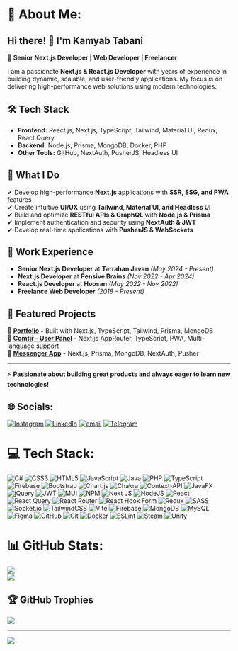 # 💫 About Me:
## **Hi there! 👋 I'm Kamyab Tabani**

🚀 **Senior Next.js Developer | Web Developer | Freelancer**  

I am a passionate **Next.js & React.js Developer** with years of experience in building dynamic, scalable, and user-friendly applications. My focus is on delivering high-performance web solutions using modern technologies.  

## 🛠 Tech Stack  
- **Frontend:** React.js, Next.js, TypeScript, Tailwind, Material UI, Redux, React Query  
- **Backend:** Node.js, Prisma, MongoDB, Docker, PHP  
- **Other Tools:** GitHub, NextAuth, PusherJS, Headless UI  

## 📌 What I Do  
✔ Develop high-performance **Next.js** applications with **SSR, SSG, and PWA** features  
✔ Create intuitive **UI/UX** using **Tailwind, Material UI, and Headless UI**  
✔ Build and optimize **RESTful APIs & GraphQL** with **Node.js & Prisma**  
✔ Implement authentication and security using **NextAuth & JWT**  
✔ Develop real-time applications with **PusherJS & WebSockets**  

## 💼 Work Experience  
- **Senior Next.js Developer** at **Tarrahan Javan** *(May 2024 - Present)*  
- **Next.js Developer** at **Pensive Brains** *(Nov 2022 - Apr 2024)*  
- **React.js Developer** at **Hoosan** *(May 2022 - Nov 2022)*  
- **Freelance Web Developer** *(2018 - Present)*  

## 🌟 Featured Projects  
🔹 **[Portfolio](https://portfolio-xi-eight-54.vercel.app/)** - Built with Next.js, TypeScript, Tailwind, Prisma, MongoDB  
🔹 **[Comtir - User Panel](https://app.comtir.com/)** - Next.js AppRouter, TypeScript, PWA, Multi-language support  
🔹 **[Messenger App](https://messenger-clone-gamma-two.vercel.app/)** - Next.js, Prisma, MongoDB, NextAuth, Pusher  
 
---

⚡ **Passionate about building great products and always eager to learn new technologies!**  



## 🌐 Socials:
[![Instagram](https://img.shields.io/badge/Instagram-%23E4405F.svg?logo=Instagram&logoColor=white)](https://instagram.com/kamyabtabani_dev) [![LinkedIn](https://img.shields.io/badge/LinkedIn-%230077B5.svg?logo=linkedin&logoColor=white)](https://linkedin.com/in/kamyabtabani) [![email](https://img.shields.io/badge/Email-D14836?logo=gmail&logoColor=white)](mailto:k.tabani82@gmail.com) [![Telegram](https://img.shields.io/badge/Telegram-2CA5E0?style=flat-squeare&logo=telegram&logoColor=white)](https://t.me/kamyabtabani)

# 💻 Tech Stack:
![C#](https://img.shields.io/badge/c%23-%23239120.svg?style=for-the-badge&logo=csharp&logoColor=white) ![CSS3](https://img.shields.io/badge/css3-%231572B6.svg?style=for-the-badge&logo=css3&logoColor=white) ![HTML5](https://img.shields.io/badge/html5-%23E34F26.svg?style=for-the-badge&logo=html5&logoColor=white) ![JavaScript](https://img.shields.io/badge/javascript-%23323330.svg?style=for-the-badge&logo=javascript&logoColor=%23F7DF1E) ![Java](https://img.shields.io/badge/java-%23ED8B00.svg?style=for-the-badge&logo=openjdk&logoColor=white) ![PHP](https://img.shields.io/badge/php-%23777BB4.svg?style=for-the-badge&logo=php&logoColor=white) ![TypeScript](https://img.shields.io/badge/typescript-%23007ACC.svg?style=for-the-badge&logo=typescript&logoColor=white) ![Firebase](https://img.shields.io/badge/firebase-%23039BE5.svg?style=for-the-badge&logo=firebase) ![Bootstrap](https://img.shields.io/badge/bootstrap-%238511FA.svg?style=for-the-badge&logo=bootstrap&logoColor=white) ![Chart.js](https://img.shields.io/badge/chart.js-F5788D.svg?style=for-the-badge&logo=chart.js&logoColor=white) ![Chakra](https://img.shields.io/badge/chakra-%234ED1C5.svg?style=for-the-badge&logo=chakraui&logoColor=white) ![Context-API](https://img.shields.io/badge/Context--Api-000000?style=for-the-badge&logo=react) ![JavaFX](https://img.shields.io/badge/javafx-%23FF0000.svg?style=for-the-badge&logo=javafx&logoColor=white) ![jQuery](https://img.shields.io/badge/jquery-%230769AD.svg?style=for-the-badge&logo=jquery&logoColor=white) ![JWT](https://img.shields.io/badge/JWT-black?style=for-the-badge&logo=JSON%20web%20tokens) ![MUI](https://img.shields.io/badge/MUI-%230081CB.svg?style=for-the-badge&logo=mui&logoColor=white) ![NPM](https://img.shields.io/badge/NPM-%23CB3837.svg?style=for-the-badge&logo=npm&logoColor=white) ![Next JS](https://img.shields.io/badge/Next-black?style=for-the-badge&logo=next.js&logoColor=white) ![NodeJS](https://img.shields.io/badge/node.js-6DA55F?style=for-the-badge&logo=node.js&logoColor=white) ![React](https://img.shields.io/badge/react-%2320232a.svg?style=for-the-badge&logo=react&logoColor=%2361DAFB) ![React Query](https://img.shields.io/badge/-React%20Query-FF4154?style=for-the-badge&logo=react%20query&logoColor=white) ![React Router](https://img.shields.io/badge/React_Router-CA4245?style=for-the-badge&logo=react-router&logoColor=white) ![React Hook Form](https://img.shields.io/badge/React%20Hook%20Form-%23EC5990.svg?style=for-the-badge&logo=reacthookform&logoColor=white) ![Redux](https://img.shields.io/badge/redux-%23593d88.svg?style=for-the-badge&logo=redux&logoColor=white) ![SASS](https://img.shields.io/badge/SASS-hotpink.svg?style=for-the-badge&logo=SASS&logoColor=white) ![Socket.io](https://img.shields.io/badge/Socket.io-black?style=for-the-badge&logo=socket.io&badgeColor=010101) ![TailwindCSS](https://img.shields.io/badge/tailwindcss-%2338B2AC.svg?style=for-the-badge&logo=tailwind-css&logoColor=white) ![Vite](https://img.shields.io/badge/vite-%23646CFF.svg?style=for-the-badge&logo=vite&logoColor=white) ![Firebase](https://img.shields.io/badge/firebase-a08021?style=for-the-badge&logo=firebase&logoColor=ffcd34) ![MongoDB](https://img.shields.io/badge/MongoDB-%234ea94b.svg?style=for-the-badge&logo=mongodb&logoColor=white) ![MySQL](https://img.shields.io/badge/mysql-4479A1.svg?style=for-the-badge&logo=mysql&logoColor=white) ![Figma](https://img.shields.io/badge/figma-%23F24E1E.svg?style=for-the-badge&logo=figma&logoColor=white) ![GitHub](https://img.shields.io/badge/github-%23121011.svg?style=for-the-badge&logo=github&logoColor=white) ![Git](https://img.shields.io/badge/git-%23F05033.svg?style=for-the-badge&logo=git&logoColor=white) ![Docker](https://img.shields.io/badge/docker-%230db7ed.svg?style=for-the-badge&logo=docker&logoColor=white) ![ESLint](https://img.shields.io/badge/ESLint-4B3263?style=for-the-badge&logo=eslint&logoColor=white) ![Steam](https://img.shields.io/badge/steam-%23000000.svg?style=for-the-badge&logo=steam&logoColor=white) ![Unity](https://img.shields.io/badge/unity-%23000000.svg?style=for-the-badge&logo=unity&logoColor=white)
# 📊 GitHub Stats:
![](https://github-readme-stats.vercel.app/api?username=kamyabtabani&theme=tokyonight&hide_border=false&include_all_commits=true&count_private=true)<br/>
![](https://nirzak-streak-stats.vercel.app/?user=kamyabtabani&theme=tokyonight&hide_border=false)<br/>

## 🏆 GitHub Trophies
![](https://github-profile-trophy.vercel.app/?username=kamyabtabani&theme=radical&no-frame=false&no-bg=true&margin-w=4)

---
[![](https://visitcount.itsvg.in/api?id=kamyabtabani&icon=0&color=0)](https://visitcount.itsvg.in)

<!-- Proudly created with GPRM ( https://gprm.itsvg.in ) -->

